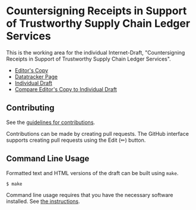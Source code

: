 # Countersigning Receipts in Support of Trustworthy Supply Chain Ledger Services

This is the working area for the individual Internet-Draft, "Countersigning Receipts in Support of Trustworthy Supply Chain Ledger Services".

* [Editor's Copy](https://ietf-scitt.github.io/draft-birkholz-scitt-receipts/#go.draft-birkholz-scitt-receipts.html)
* [Datatracker Page](https://datatracker.ietf.org/doc/draft-birkholz-scitt-receipts)
* [Individual Draft](https://datatracker.ietf.org/doc/html/draft-birkholz-scitt-receipts)
* [Compare Editor's Copy to Individual Draft](https://ietf-scitt.github.io/draft-birkholz-scitt-receipts/#go.draft-birkholz-scitt-receipts.diff)


## Contributing

See the
[guidelines for contributions](https://github.com/ietf-scitt/draft-birkholz-scitt-receipts/blob/main/CONTRIBUTING.md).

Contributions can be made by creating pull requests.
The GitHub interface supports creating pull requests using the Edit (✏) button.


## Command Line Usage

Formatted text and HTML versions of the draft can be built using `make`.

```sh
$ make
```

Command line usage requires that you have the necessary software installed.  See
[the instructions](https://github.com/martinthomson/i-d-template/blob/main/doc/SETUP.md).

